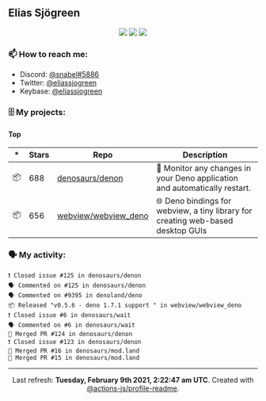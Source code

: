 ## Elias Sjögreen

<p align="center">
  <img src="https://img.shields.io/badge/🎂-dec. 2003-success" />
  <img src="https://img.shields.io/badge/🌎-Stockholm-informational" />
  <img src="https://img.shields.io/badge/👦-He/Him-informational" />
</p>

### 📫 How to reach me:

- Discord: [@snabel#5886](https://discord.com/users/267978757799673866)
- Twitter: [@eliassjogreen](https://twitter.com/eliassjogreen)
- Keybase: [@eliassjogreen](https://keybase.io/eliassjogreen)

### 🗄 My projects:

#### Top
|*|Stars|Repo|Description|
|---|---|---|---|
| 📦 | 688 | [denosaurs/denon](https://github.com/denosaurs/denon) | 👀 Monitor any changes in your Deno application and automatically restart. |
| 📦 | 656 | [webview/webview_deno](https://github.com/webview/webview_deno) | 🌐 Deno bindings for webview, a tiny library for creating web-based desktop GUIs |

### 🗣 My activity:

```
❗️ Closed issue #125 in denosaurs/denon
🗣 Commented on #125 in denosaurs/denon
🗣 Commented on #9395 in denoland/deno
📦 Released "v0.5.6 - deno 1.7.1 support " in webview/webview_deno
❗️ Closed issue #6 in denosaurs/wait
🗣 Commented on #6 in denosaurs/wait
🎉 Merged PR #124 in denosaurs/denon
❗️ Closed issue #123 in denosaurs/denon
🎉 Merged PR #16 in denosaurs/mod.land
🎉 Merged PR #15 in denosaurs/mod.land
```

------------
<p align="center">Last refresh: <b>Tuesday, February 9th 2021, 2:22:47 am UTC</b>. Created with <a href=https://github.com/marketplace/actions/profile-readme>@actions-js/profile-readme</a>.</p>
